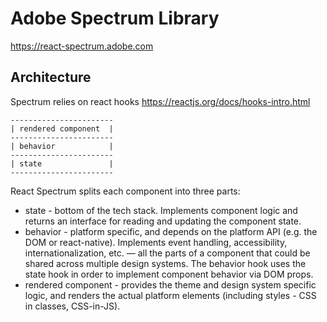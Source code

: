 # Adobe Spectrum Library
https://react-spectrum.adobe.com

## Architecture
Spectrum relies on react hooks https://reactjs.org/docs/hooks-intro.html

```
-----------------------
| rendered component  |
-----------------------
| behavior            |
-----------------------
| state               |
-----------------------
```
React Spectrum splits each component into three parts:
* state - bottom of the tech stack.  Implements component logic and returns an interface for reading and updating the component state.
* behavior - platform specific, and depends on the platform API (e.g. the DOM or react-native). 
    Implements  event handling, accessibility, internationalization, etc. — all the
    parts of a component that could be shared across multiple design systems.
    The behavior hook uses the state hook in order to implement component behavior via DOM props.
* rendered component - provides the theme and design system specific logic, and renders the actual platform
    elements (including styles - CSS in classes, CSS-in-JS).

